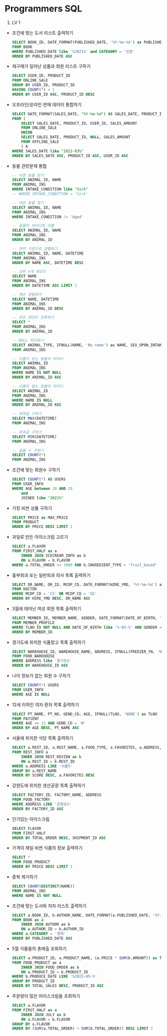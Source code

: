 # Programmers SQL

1. LV 1
- 조건에 맞는 도서 리스트 출력하기
    ```sql
    SELECT BOOK_ID, DATE_FORMAT(PUBLISHED_DATE, '%Y-%m-%d') as PUBLISHED_DATE
    FROM BOOK
    WHERE PUBLISHED_DATE like '%2021%' and CATEGORY = '인문'
    ORDER BY PUBLISHED_DATE ASC
    ```

- 재구매가 일어난 상품과 회원 리스트 구하기
    ```sql
    SELECT USER_ID, PRODUCT_ID
    FROM ONLINE_SALE
    GROUP BY USER_ID, PRODUCT_ID
    HAVING COUNT(*) > 1
    ORDER BY USER_ID ASC, PRODUCT_ID DESC
    ```

- 오프라인/온라인 판매 데이터 통합하기
    ```sql
    SELECT DATE_FORMAT(SALES_DATE, "%Y-%m-%d") AS SALES_DATE, PRODUCT_ID, IFNULL(USER_ID, NULL) AS USER_ID, SALES_AMOUNT
    FROM (
        SELECT SALES_DATE, PRODUCT_ID, USER_ID, SALES_AMOUNT
        FROM ONLINE_SALE
        UNION
        SELECT SALES_DATE, PRODUCT_ID, NULL, SALES_AMOUNT
        FROM OFFLINE_SALE
        ) A
    WHERE SALES_DATE like "2022-03%"
    ORDER BY SALES_DATE ASC, PRODUCT_ID ASC, USER_ID ASC
    ```

- 동물 관련문제 통합
    ```sql
    -- 아픈 동물 찾기
    SELECT ANIMAL_ID, NAME
    FROM ANIMAL_INS
    WHERE INTAKE_CONDITION like "Sick"
    -- WHERE INTAKE_CONDITION = 'Sick'

    -- 어린 동물 찾기
    SELECT ANIMAL_ID, NAME
    FROM ANIMAL_INS
    WHERE INTAKE_CONDITION != 'Aged'

    -- 동물의 아이디와 이름
    SELECT ANIMAL_ID, NAME
    FROM ANIMAL_INS
    ORDER BY ANIMAL_ID

    -- 여러 기준으로 정렬하기
    SELECT ANIMAL_ID, NAME, DATETIME
    FROM ANIMAL_INS
    ORDER BY NAME ASC, DATETIME DESC

    -- 상위 n개 레코드
    SELECT NAME
    FROM ANIMAL_INS
    ORDER BY DATETIME ASC LIMIT 1

    -- 역순 정렬하기
    SELECT NAME, DATETIME
    FROM ANIMAL_INS
    ORDER BY ANIMAL_ID DESC

    -- 모든 레코드 조회하기
    SELECT *
    FROM ANIMAL_INS
    ORDER BY ANIMAL_ID

    -- NULL 처리하기
    SELECT ANIMAL_TYPE, IFNULL(NAME, 'No name') as NAME, SEX_UPON_INTAKE
    FROM ANIMAL_INS

    -- 이름이 있는 동물의 아이디
    SELECT ANIMAL_ID
    FROM ANIMAL_INS
    WHERE NAME IS NOT NULL
    ORDER BY ANIMAL_ID ASC

    -- 이름이 없는 동물의 아이디
    SELECT ANIMAL_ID
    FROM ANIMAL_INS
    WHERE NAME IS NULL
    ORDER BY ANIMAL_ID ASC

    -- 최댓값 구하기
    SELECT MAX(DATETIME)
    FROM ANIMAL_INS

    -- 최솟값 구하기
    SELECT MIN(DATETIME)
    FROM ANIMAL_INS

    -- 동물 수 구하기
    SELECT COUNT(*)
    FROM ANIMAL_INS
    ```

- 조건에 맞는 회원수 구하기
    ```sql
    SELECT COUNT(*) AS USERS
    FROM USER_INFO
    WHERE AGE between 20 AND 29
        and
        JOINED like "2021%"
    ```

- 가장 비싼 상품 구하기
    ```sql
    SELECT PRICE as MAX_PRICE
    FROM PRODUCT
    ORDER BY PRICE DESC LIMIT 1
    ```

- 과일로 만든 아이스크림 고르기
    ```sql
    SELECT a.FLAVOR
    FROM FIRST_HALF as a
        INNER JOIN ICECREAM_INFO as b
        ON a.FLAVOR = b.FLAVOR
    WHERE a.TOTAL_ORDER >= 3000 AND b.INGREDIENT_TYPE = 'fruit_based'
    ```

- 흉부외과 또는 일반외과 의사 목록 출력하기
    ```sql
    SELECT DR_NAME, DR_ID, MCDP_CD, DATE_FORMAT(HIRE_YMD, '%Y-%m-%d') as HIRE_YMD
    FROM DOCTOR
    WHERE MCDP_CD = 'CS' OR MCDP_CD = 'GS'
    ORDER BY HIRE_YMD DESC, DR_NAME ASC
    ```

- 3월에 태어난 여성 회원 목록 출력하기
    ```sql
    SELECT MEMBER_ID, MEMBER_NAME, GENDER, DATE_FORMAT(DATE_OF_BIRTH, '%Y-%m-%d') as DATE_OF_BIRTH
    FROM MEMBER_PROFILE
    WHERE TLNO IS NOT NULL AND DATE_OF_BIRTH like '%-03-%' AND GENDER = 'W'
    ORDER BY MEMBER_ID
    ```

- 경기도에 위치한 식품창고 목록 출력하기
    ```sql
    SELECT WAREHOUSE_ID, WAREHOUSE_NAME, ADDRESS, IFNULL(FREEZER_YN, 'N') as FREEZER_YN
    FROM FOOD_WAREHOUSE
    WHERE ADDRESS like '경기도%'
    ORDER BY WAREHOUSE_ID ASC
    ```

- 나이 정보가 없는 회원 수 구하기
    ```sql
    SELECT COUNT(*) USERS
    FROM USER_INFO
    WHERE AGE IS NULL
    ```

- 12세 이하인 여자 환자 목록 출력하기
    ```sql
    SELECT PT_NAME, PT_NO, GEND_CD, AGE, IFNULL(TLNO, 'NONE') as TLNO
    FROM PATIENT
    WHERE AGE <= 12 AND GEND_CD = 'W'
    ORDER BY AGE DESC, PT_NAME ASC
    ```

- 서울에 위치한 식당 목록 출력하기
    ```sql
    SELECT a.REST_ID, a.REST_NAME, a.FOOD_TYPE, a.FAVORITES, a.ADDRESS, ROUND(AVG(b.REVIEW_SCORE), 2) as SCORE
    FROM REST_INFO a
        INNER JOIN REST_REVIEW as b
        ON a.REST_ID = b.REST_ID
    WHERE a.ADDRESS LIKE '서울%'
    GROUP BY a.REST_NAME
    ORDER BY SCORE DESC, a.FAVORITES DESC
    ```

- 강원도에 위치한 생산공장 목록 출력하기
    ```sql
    SELECT FACTORY_ID, FACTORY_NAME, ADDRESS
    FROM FOOD_FACTORY
    WHERE ADDRESS LIKE '강원도%'
    ORDER BY FACTORY_ID ASC
    ```

- 인기있는 아이스크림
    ```sql
    SELECT FLAVOR
    FROM FIRST_HALF
    ORDER BY TOTAL_ORDER DESC, SHIPMENT_ID ASC
    ```

- 가격이 제일 비싼 식품의 정보 출력하기
    ```sql
    SELECT *
    FROM FOOD_PRODUCT
    ORDER BY PRICE DESC LIMIT 1
    ```

- 중복 제거하기
    ```sql
    SELECT COUNT(DISTINCT(NAME))
    FROM ANIMAL_INS
    WHERE NAME IS NOT NULL
    ```

- 조건에 맞는 도서와 저자 리스트 출력하기
    ```sql
    SELECT a.BOOK_ID, b.AUTHOR_NAME, DATE_FORMAT(a.PUBLISHED_DATE, '%Y-%m-%d') as PUBLISHED_DATE
    FROM BOOK as a
        INNER JOIN AUTHOR as b
        ON a.AUTHOR_ID = b.AUTHOR_ID
    WHERE a.CATEGORY = '경제'
    ORDER BY PUBLISHED_DATE ASC
    ```

- 5월 식품들의 총매출 조회하기
    ```sql
    SELECT a.PRODUCT_ID, a.PRODUCT_NAME, (a.PRICE * SUM(b.AMOUNT)) as TOTAL_SALES
    FROM FOOD_PRODUCT as a
        INNER JOIN FOOD_ORDER as b
        ON a.PRODUCT_ID = b.PRODUCT_ID
    WHERE b.PRODUCE_DATE LIKE '%2022-05-%'
    GROUP BY PRODUCT_ID
    ORDER BY TOTAL_SALES DESC, PRODUCT_ID ASC
    ```

- 주문량이 많은 아이스크림들 조회하기
    ```sql
    SELECT a.FLAVOR
    FROM FIRST_HALF as a
        INNER JOIN JULY as b
        ON a.FLAVOR = b.FLAVOR
    GROUP BY a.FLAVOR
    ORDER BY (SUM(a.TOTAL_ORDER) + SUM(b.TOTAL_ORDER)) DESC LIMIT 3
    ```
